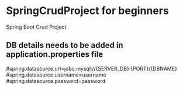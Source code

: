 # SpringCrudProject for beginners
Spring Boot Crud Project 

## DB details needs to be added in application.properties file
#spring.datasource.url=jdbc:mysql://{SERVER_DB}:{PORT}/{DBNAME}
#spring.datasource.username=username
#spring.datasource.password=password

